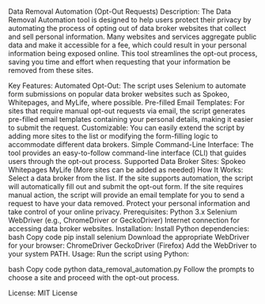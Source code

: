 Data Removal Automation (Opt-Out Requests)
Description: The Data Removal Automation tool is designed to help users protect their privacy by automating the process of opting out of data broker websites that collect and sell personal information. Many websites and services aggregate public data and make it accessible for a fee, which could result in your personal information being exposed online. This tool streamlines the opt-out process, saving you time and effort when requesting that your information be removed from these sites.

Key Features:
Automated Opt-Out: The script uses Selenium to automate form submissions on popular data broker websites such as Spokeo, Whitepages, and MyLife, where possible.
Pre-filled Email Templates: For sites that require manual opt-out requests via email, the script generates pre-filled email templates containing your personal details, making it easier to submit the request.
Customizable: You can easily extend the script by adding more sites to the list or modifying the form-filling logic to accommodate different data brokers.
Simple Command-Line Interface: The tool provides an easy-to-follow command-line interface (CLI) that guides users through the opt-out process.
Supported Data Broker Sites:
Spokeo
Whitepages
MyLife
(More sites can be added as needed)
How It Works:
Select a data broker from the list.
If the site supports automation, the script will automatically fill out and submit the opt-out form.
If the site requires manual action, the script will provide an email template for you to send a request to have your data removed.
Protect your personal information and take control of your online privacy.
Prerequisites:
Python 3.x
Selenium WebDriver (e.g., ChromeDriver or GeckoDriver)
Internet connection for accessing data broker websites.
Installation:
Install Python dependencies:
bash
Copy code
pip install selenium
Download the appropriate WebDriver for your browser:
ChromeDriver
GeckoDriver (Firefox)
Add the WebDriver to your system PATH.
Usage:
Run the script using Python:

bash
Copy code
python data_removal_automation.py
Follow the prompts to choose a site and proceed with the opt-out process.

License:
MIT License

